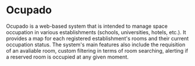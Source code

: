 # Ocupado

Ocupado is a web-based system that is intended to manage space occupation in various establishments (schools, universities, hotels, etc.). It provides a map for each registered establishment's rooms and their current occupation status. The system's main features also include the requisition of an avaliable room, custom filtering in terms of room searching, alerting if a reserved room is occupied at any given moment.
